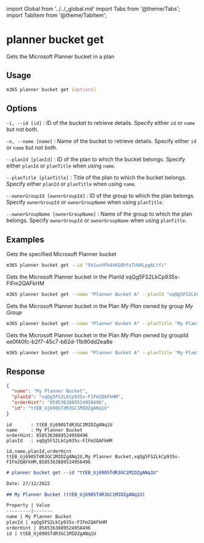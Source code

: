 import Global from '../../_global.md'
import Tabs from '@theme/Tabs';
import TabItem from '@theme/TabItem';

# planner bucket get

Gets the Microsoft Planner bucket in a plan

## Usage

```sh
m365 planner bucket get [options]
```

## Options

`-i, --id [id]`
: ID of the bucket to retrieve details. Specify either `id` or `name` but not both.

`-n, --name [name]`
: Name of the bucket to retrieve details. Specify either `id` or `name` but not both. 

`--planId [planId]`
: ID of the plan to which the bucket belongs. Specify either `planId` or `planTitle` when using `name`.

`--planTitle [planTitle]`
: Title of the plan to which the bucket belongs. Specify either `planId` or `planTitle` when using `name`.

`--ownerGroupId [ownerGroupId]`
: ID of the group to which the plan belongs. Specify `ownerGroupId` or `ownerGroupName` when using `planTitle`.

`--ownerGroupName [ownerGroupName]`
: Name of the group to which the plan belongs. Specify `ownerGroupId` or `ownerGroupName` when using `planTitle`.

<Global />

## Examples

Gets the specified Microsoft Planner bucket 

```sh
m365 planner bucket get --id "5h1uuYFk4kKQ0hfoTUkRLpgALtYi"
```

Gets the Microsoft Planner bucket in the PlanId xqQg5FS2LkCp935s-FIFm2QAFkHM

```sh
m365 planner bucket get --name "Planner Bucket A" --planId "xqQg5FS2LkCp935s-FIFm2QAFkHM"
```

Gets the Microsoft Planner bucket in the Plan _My Plan_ owned by group _My Group_

```sh
m365 planner bucket get --name "Planner Bucket A" --planTitle "My Plan" --ownerGroupName "My Group"
```

Gets the Microsoft Planner bucket in the Plan _My Plan_ owned by groupId ee0f40fc-b2f7-45c7-b62d-11b90dd2ea8e

```sh
m365 planner bucket get --name "Planner Bucket A" --planTitle "My Plan" --ownerGroupId "ee0f40fc-b2f7-45c7-b62d-11b90dd2ea8e"
```

## Response

<Tabs>
  <TabItem value="json" label="JSON">

  ```json
  {
    "name": "My Planner Bucket",
    "planId": "xqQg5FS2LkCp935s-FIFm2QAFkHM",
    "orderHint": "8585363889524958496",
    "id": "ttEB_Uj690STdR3GC1MIDZgANq1U"
  }
  ```

  </TabItem>
  <TabItem value="text" label="Text">

  ```text
  id       : ttEB_Uj690STdR3GC1MIDZgANq1U
  name     : My Planner Bucket
  orderHint: 8585363889524958496
  planId   : xqQg5FS2LkCp935s-FIFm2QAFkHM
  ```

  </TabItem>
  <TabItem value="csv" label="CSV">

  ```csv
  id,name,planId,orderHint
  ttEB_Uj690STdR3GC1MIDZgANq1U,My Planner Bucket,xqQg5FS2LkCp935s-FIFm2QAFkHM,8585363889524958496
  ```

  </TabItem>
  <TabItem value="md" label="Markdown">

  ```md
  # planner bucket get --id "ttEB_Uj690STdR3GC1MIDZgANq1U"

  Date: 27/12/2022

  ## My Planner Bucket (ttEB_Uj690STdR3GC1MIDZgANq1U)

  Property | Value
  ---------|-------
  name | My Planner Bucket
  planId | xqQg5FS2LkCp935s-FIFm2QAFkHM
  orderHint | 8585363889524958496
  id | ttEB_Uj690STdR3GC1MIDZgANq1U
  ```
    
  </TabItem>
</Tabs>
